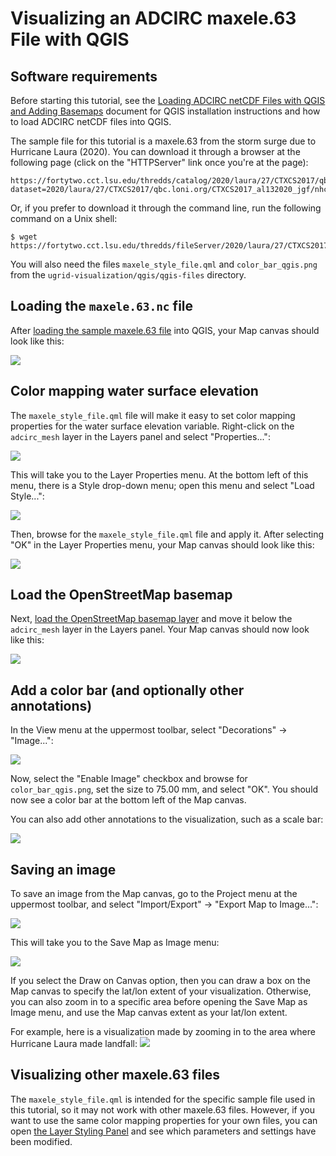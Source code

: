 # Visualizing an ADCIRC maxele.63 File with QGIS

## Software requirements

Before starting this tutorial, see the [Loading ADCIRC netCDF Files with QGIS and Adding Basemaps](https://github.com/StormSurgeLive/ugrid-visualization/blob/main/qgis/getting_started.md) document for QGIS installation instructions and how to load ADCIRC netCDF files into QGIS.

The sample file for this tutorial is a maxele.63 from the storm surge due to Hurricane Laura (2020). You can download it through a browser at the following page (click on the "HTTPServer" link once you're at the page):
```
https://fortytwo.cct.lsu.edu/thredds/catalog/2020/laura/27/CTXCS2017/qbc.loni.org/CTXCS2017_al132020_jgf/nhcConsensus/catalog.html?dataset=2020/laura/27/CTXCS2017/qbc.loni.org/CTXCS2017_al132020_jgf/nhcConsensus/maxele.63.nc
```
Or, if you prefer to download it through the command line, run the following command on a Unix shell:
```
$ wget https://fortytwo.cct.lsu.edu/thredds/fileServer/2020/laura/27/CTXCS2017/qbc.loni.org/CTXCS2017_al132020_jgf/nhcConsensus/maxele.63.nc
```

You will also need the files `maxele_style_file.qml` and `color_bar_qgis.png` from the `ugrid-visualization/qgis/qgis-files` directory.

## Loading the `maxele.63.nc` file

After [loading the sample maxele.63 file](https://github.com/StormSurgeLive/ugrid-visualization/blob/main/qgis/getting_started.md#loading-an-adcirc-netcdf-file) into QGIS, your Map canvas should look like this:

![](https://github.com/StormSurgeLive/ugrid-visualization/blob/main/qgis/tutorial-figures/tutorial_screenshot_02.png)

## Color mapping water surface elevation

The `maxele_style_file.qml` file will make it easy to set color mapping properties for the water surface elevation variable. Right-click on the `adcirc_mesh` layer in the Layers panel and select "Properties...":

![](https://github.com/StormSurgeLive/ugrid-visualization/blob/main/qgis/tutorial-figures/tutorial_screenshot_04.png)

This will take you to the Layer Properties menu. At the bottom left of this menu, there is a Style drop-down menu; open this menu and select "Load Style...":

![](https://github.com/StormSurgeLive/ugrid-visualization/blob/main/qgis/tutorial-figures/tutorial_screenshot_05.png)

Then, browse for the `maxele_style_file.qml` file and apply it. After selecting "OK" in the Layer Properties menu, your Map canvas should look like this:

![](https://github.com/StormSurgeLive/ugrid-visualization/blob/main/qgis/tutorial-figures/tutorial_screenshot_06.png)

## Load the OpenStreetMap basemap

Next, [load the OpenStreetMap basemap layer](https://github.com/StormSurgeLive/ugrid-visualization/blob/main/qgis/getting_started.md#loading-the-default-qgis-basemap) and move it below the `adcirc_mesh` layer in the Layers panel. Your Map canvas should now look like this:

![](https://github.com/StormSurgeLive/ugrid-visualization/blob/main/qgis/tutorial-figures/tutorial_screenshot_08.png)

## Add a color bar (and optionally other annotations)

In the View menu at the uppermost toolbar, select "Decorations" -> "Image...":

![](https://github.com/StormSurgeLive/ugrid-visualization/blob/main/qgis/tutorial-figures/tutorial_screenshot_09.png)

Now, select the "Enable Image" checkbox and browse for `color_bar_qgis.png`, set the size to 75.00 mm, and select "OK". You should now see a color bar at the bottom left of the Map canvas.

You can also add other annotations to the visualization, such as a scale bar:

![](https://github.com/StormSurgeLive/ugrid-visualization/blob/main/qgis/tutorial-figures/tutorial_screenshot_10.png)

## Saving an image

To save an image from the Map canvas, go to the Project menu at the uppermost toolbar, and select "Import/Export" -> "Export Map to Image...":

![](https://github.com/StormSurgeLive/ugrid-visualization/blob/main/qgis/tutorial-figures/tutorial_screenshot_11.png)

This will take you to the Save Map as Image menu:

![](https://github.com/StormSurgeLive/ugrid-visualization/blob/main/qgis/tutorial-figures/tutorial_screenshot_11.png)

If you select the Draw on Canvas option, then you can draw a box on the Map canvas to specify the lat/lon extent of your visualization. Otherwise, you can also zoom in to a specific area before opening the Save Map as Image menu, and use the Map canvas extent as your lat/lon extent.

For example, here is a visualization made by zooming in to the area where Hurricane Laura made landfall:
![](https://github.com/StormSurgeLive/ugrid-visualization/blob/main/qgis/tutorial-figures/tutorial_figure_1.png)

## Visualizing other maxele.63 files

The `maxele_style_file.qml` is intended for the specific sample file used in this tutorial, so it may not work with other maxele.63 files. However, if you want to use the same color mapping properties for your own files, you can open [the Layer Styling Panel](https://docs.qgis.org/3.22/en/docs/user_manual/introduction/general_tools.html#layer-styling-panel) and see which parameters and settings have been modified.

